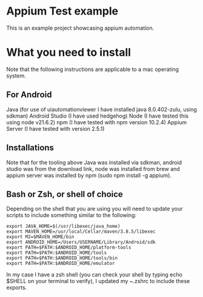 # Appium Test example

This is an example project showcasing appium automation.

# What you need to install

Note that the following instructions are applicable to a mac operating system.

## For Android
Java (for use of uiautomationviewer I have installed java 8.0.402-zulu, using sdkman)
Android Studio (I have used hedgehog)
Node (I have tested this using node v21.6.2)
npm (I have tested with npm version 10.2.4)
Appium Server (I have tested with version 2.5.1)

## Installations
Note that for the tooling above Java was installed via sdkman, android studio was from the download
link, node was installed from brew and appium server was installed by npm (sudo npm install -g appium).

## Bash or Zsh, or shell of choice

Depending on the shell that you are using you will need to update your scripts to include something similar
to the following:

```shell
export JAVA_HOME=$(/usr/libexec/java_home)
export MAVEN_HOME=/usr/local/Cellar/maven/3.8.5/libexec
export M2=$MAVEN_HOME/bin
export ANDROID_HOME=/Users/USERNAME/Library/Android/sdk
export PATH=$PATH:$ANDROID_HOME/platform-tools
export PATH=$PATH:$ANDROID_HOME/tools
export PATH=$PATH:$ANDROID_HOME/tools/bin
export PATH=$PATH:$ANDROID_HOME/emulator
```

In my case I have a zsh shell (you can check your shell by typing echo $SHELL on your terminal to verify),
I updated my ~.zshrc to include these exports.

